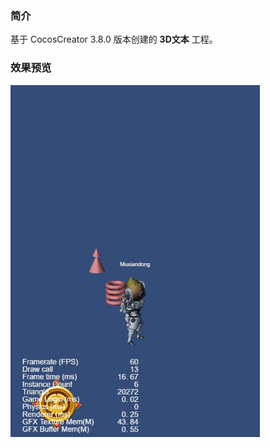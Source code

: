 ### 简介
基于 CocosCreator 3.8.0 版本创建的 **3D文本** 工程。

### 效果预览
![image](../../../gif/202201/2022012083.gif)